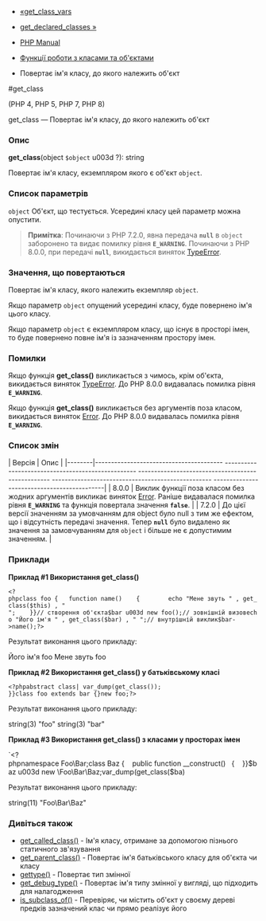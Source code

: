 - [«get_class_vars](function.get-class-vars.md)
- [get_declared_classes »](function.get-declared-classes.md)

- [PHP Manual](index.md)
- [Функції роботи з класами та об'єктами](ref.classobj.md)
- Повертає ім'я класу, до якого належить об'єкт

#get_class

(PHP 4, PHP 5, PHP 7, PHP 8)

get_class — Повертає ім'я класу, до якого належить об'єкт

### Опис

**get_class**(object `$object` u003d ?): string

Повертає ім'я класу, екземпляром якого є об'єкт `object`.

### Список параметрів

`object`
Об'єкт, що тестується. Усередині класу цей параметр можна опустити.

> **Примітка**: Починаючи з PHP 7.2.0, явна передача **`null`** в
> `object` заборонено та видає помилку рівня **`E_WARNING`**. Починаючи з
> PHP 8.0.0, при передачі **`null`**, викидається виняток
> [TypeError](class.typeerror.md).

### Значення, що повертаються

Повертає ім'я класу, якого належить екземпляр `object`.

Якщо параметр `object` опущений усередині класу, буде повернено ім'я цього
класу.

Якщо параметр `object` є екземпляром класу, що існує в
просторі імен, то буде повернено повне ім'я із зазначенням
простору імен.

### Помилки

Якщо функція **get_class()** викликається з чимось, крім об'єкта,
викидається виняток [TypeError](class.typeerror.md). До PHP 8.0.0
видавалась помилка рівня **`E_WARNING`**.

Якщо функція **get_class()** викликається без аргументів поза класом,
викидається виняток [Error](class.error.md). До PHP 8.0.0
видавалась помилка рівня **`E_WARNING`**.

### Список змін

| Версія | Опис |
|--------|---------------------------------------- -------------------------------------------------- -------------------------------------------------- -------------------------------------------------- --------------------------------------------|
| 8.0.0 | Виклик функції поза класом без жодних аргументів викликає виняток [Error](class.error.md). Раніше видавалася помилка рівня **`E_WARNING`** та функція повертала значення **`false`**. |
| 7.2.0 | До цієї версії значенням за умовчанням для object було null з тим же ефектом, що і відсутність передачі значення. Тепер **`null`** було видалено як значення за замовчуванням для `object` і більше не є допустимим значенням. |

### Приклади

**Приклад #1 Використання **get_class()****

`<?phpclass foo {   function name()    {        echo "Мене звуть " , get_class($this) , "
";    }}// створення об'єкта$bar u003d new foo();// зовнішній визовecho "Його ім'я " , get_class($bar) , "
";// внутрішній виклик$bar->name();?> `

Результат виконання цього прикладу:

Його ім'я foo
Мене звуть foo

**Приклад #2 Використання **get_class()** у батьківському класі**

`<?phpabstract class| var_dump(get_class()); }}class foo extends bar {}new foo;?> `

Результат виконання цього прикладу:

string(3) "foo"
string(3) "bar"

**Приклад #3 Використання **get_class()** з класами у просторах
імен**

`<?phpnamespace Foo\Bar;class Baz {    public function __construct()   {    }}$baz u003d new \Foo\Bar\Baz;var_dump(get_class($ba)

Результат виконання цього прикладу:

string(11) "Foo\Bar\Baz"

### Дивіться також

- [get_called_class()](function.get-called-class.md) - Ім'я класу,
отримане за допомогою пізнього статичного зв'язування
- [get_parent_class()](function.get-parent-class.md) - Повертає
ім'я батьківського класу для об'єкта чи класу
- [gettype()](function.gettype.md) - Повертає тип змінної
- [get_debug_type()](function.get-debug-type.md) - Повертає ім'я
типу змінної у вигляді, що підходить для налагодження
- [is_subclass_of()](function.is-subclass-of.md) - Перевіряє,
чи містить об'єкт у своєму дереві предків зазначений клас чи прямо
реалізує його
